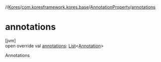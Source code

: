 //[Kores](../../../index.md)/[com.koresframework.kores.base](../index.md)/[AnnotationProperty](index.md)/[annotations](annotations.md)

# annotations

[jvm]\
open override val [annotations](annotations.md): [List](https://kotlinlang.org/api/latest/jvm/stdlib/kotlin.collections/-list/index.html)<[Annotation](../-annotation/index.md)>

Annotations
